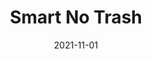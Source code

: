 ---
layout: inner
position: right
title: 'Smart No Trash'
date: 2021-11-01
categories: development environment AI
tags: IoT Sustainable Development
featured_image: '/img/projects/smart-no-trash-1130x864-2x.png'
project_link: '#'
button_text: 'Explore Smart No Trash'
button_icon: 'recycle'
lead_text: 'An integrated system for managing ocean and coastal pollution using smart bins, drones, and autonomous vehicles.'
---